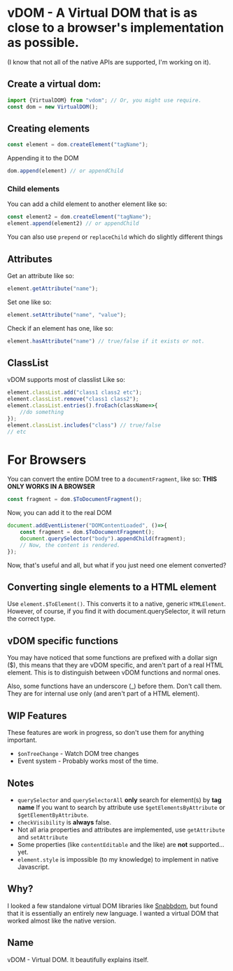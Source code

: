# vDOM - A Virtual DOM that is as close to a browser's implementation as possible.
(I know that not all of the native APIs are supported, I'm working on it).

## Create a virtual dom:
```ts
import {VirtualDOM} from "vdom"; // Or, you might use require.
const dom = new VirtualDOM();
```

## Creating elements
```ts
const element = dom.createElement("tagName");
```
Appending it to the DOM
```ts
dom.append(element) // or appendChild
```

### Child elements
You can add a child element to another element like so:
```ts
const element2 = dom.createElement("tagName");
element.append(element2) // or appendChild
```
You can also use `prepend` or `replaceChild` which do slightly different things

## Attributes
Get an attribute like so: 
```ts
element.getAttribute("name");
```
Set one like so:
```ts
element.setAttribute("name", "value");
```
Check if an element has one, like so: 
```ts
element.hasAttribute("name") // true/false if it exists or not.
```
## ClassList
vDOM supports most of classlist
Like so:
```ts
element.classList.add("class1 class2 etc");
element.classList.remove("class1 class2");
element.classList.entries().froEach(className=>{
    //do something
});
element.classList.includes("class") // true/false
// etc
```

# For Browsers
You can convert the entire DOM tree to a `documentFragment`, like so:
**THIS ONLY WORKS IN A BROWSER**
```ts
const fragment = dom.$ToDocumentFragment();
```
Now, you can add it to the real DOM
```ts
document.addEventListener("DOMContentLoaded", ()=>{
    const fragment = dom.$ToDocumentFragment();
    document.querySelector("body").appendChild(fragment);
    // Now, the content is rendered.
});
```
Now, that's useful and all, but what if you just need one element converted?
## Converting single elements to a HTML element
Use `element.$ToElement()`. This converts it to a native, generic `HTMLElement`.
However, of course, if you find it with document.querySelector, it will return the correct type.

## vDOM specific functions
You may have noticed that some functions are prefixed with a dollar sign ($), this means that they are vDOM specific, and aren't part of a real HTML element.
This is to distinguish between vDOM functions and normal ones. 

Also, some functions have an underscore (_) before them. Don't call them. They are for internal use only (and aren't part of a HTML element).

## WIP Features
These features are work in progress, so don't use them for anything important.
- `$onTreeChange` - Watch DOM tree changes
- Event system - Probably works most of the time.

## Notes
- `querySelector` and `querySelectorAll` **only** search for element(s) by **tag name** If you want to search by attribute use `$getElementsByAttribute` or `$getElementByAttribute`.
- `checkVisibility` is **always** false.
- Not all aria properties and attributes are implemented, use `getAttribute` and `setAttribute`
- Some properties (like `contentEditable` and the like) are **not** supported... yet.
- `element.style` is impossible (to my knowledge) to implement in native Javascript. 

## Why?
I looked a few standalone virtual DOM libraries like [Snabbdom](https://www.npmjs.com/package/snabbdom), but found that it is essentially an entirely new language. I wanted a virtual DOM that worked almost like the native version. 

## Name
vDOM - Virtual DOM. It beautifully explains itself.
